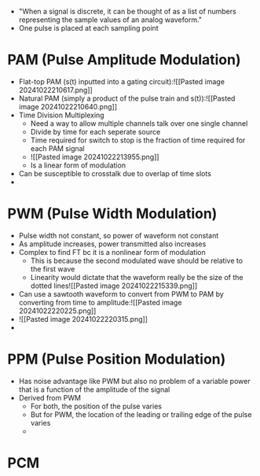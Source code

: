 - "When a signal is discrete, it can be thought of as a list of numbers representing the sample values of an analog waveform."
- One pulse is placed at each sampling point
# PAM (Pulse Amplitude Modulation)
- Flat-top PAM (s(t) inputted into a gating circuit):![[Pasted image 20241022210617.png]]
- Natural PAM (simply a product of the pulse train and s(t)):![[Pasted image 20241022210640.png]]
- Time Division Multiplexing
	- Need a way to allow multiple channels talk over one single channel
	- Divide by time for each seperate source
	- Time required for switch to stop is the fraction of time required for each PAM signal
	- ![[Pasted image 20241022213955.png]]
	- Is a linear form of modulation
- Can be susceptible to crosstalk due to overlap of time slots
- 
# PWM (Pulse Width Modulation)
- Pulse width not constant, so power of waveform not constant
- As amplitude increases, power transmitted also increases
- Complex to find FT bc it is a nonlinear form of modulation
	- This is because the second modulated wave should be relative to the first wave
	- Linearity would dictate that the waveform really be the size of the dotted lines![[Pasted image 20241022215339.png]]
- Can use a sawtooth waveform to convert from PWM to PAM by converting from time to amplitude:![[Pasted image 20241022220225.png]]
- ![[Pasted image 20241022220315.png]]
- 
# PPM (Pulse Position Modulation)
- Has noise advantage like PWM but also no problem of a variable power that is a function of the amplitude of the signal
- Derived from PWM
	- For both, the position of the pulse varies
	- But for PWM, the location of the leading or trailing edge of the pulse varies
	- 
# PCM